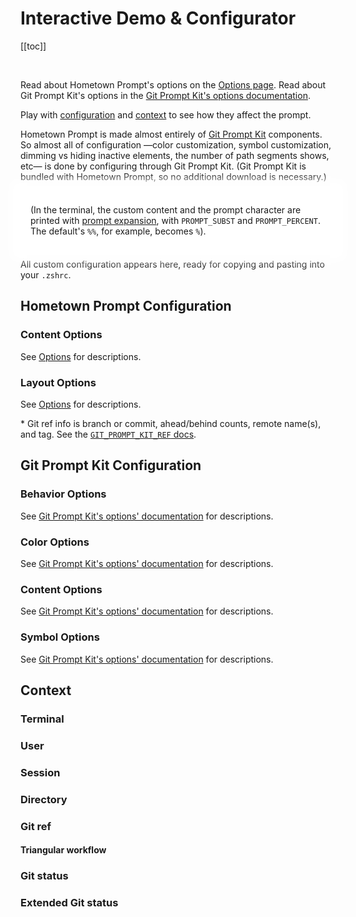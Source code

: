 # Interactive Demo & Configurator

[[toc]]

&nbsp;

<!-- DUPE demo.md, options.md -->

Read about Hometown Prompt's options on the [Options page](./options.md). Read about Git Prompt Kit's options in the [Git Prompt Kit's options documentation](https://git-prompt-kit.olets.dev/options.html).

Play with [configuration](#configuration) and [context](#context) to see how they affect the prompt.

Hometown Prompt is made almost entirely of [Git Prompt Kit](https://git-prompt-kit.olets.dev) components. So almost all of configuration —color customization, symbol customization, dimming vs hiding inactive elements, the number of path segments shows, etc— is done by configuring through Git Prompt Kit. (Git Prompt Kit is bundled with Hometown Prompt, so no additional download is necessary.)

<div style="
  background: white;
  box-shadow: 0 0 1rem 1rem white;
  padding: 0.5rem 1rem;
  position: sticky; 
  top: var(--navbar-height);
">
  <PromptComponent/>

(In the terminal, the custom content and the prompt character are printed with [prompt expansion](https://zsh.sourceforge.io/Doc/Release/Prompt-Expansion.html), with `PROMPT_SUBST` and `PROMPT_PERCENT`. The default's `%%`, for example, becomes `%`).

</div>

All custom configuration appears here, ready for copying and pasting into your `.zshrc`.

<ConfigComponent/>

<ResetOptionsComponent/>

## Hometown Prompt Configuration

### Content Options

See [Options](./options.md) for descriptions.

<OptionsConfigurationComponent group="hometown prompt content"/>

### Layout Options

See [Options](./options.md) for descriptions.

<OptionsConfigurationComponent group="hometown prompt layout"/>

\* Git ref info is branch or commit, ahead/behind counts, remote name(s), and tag. See the [`GIT_PROMPT_KIT_REF` docs](https://git-prompt-kit.olets.dev/components.html).

## Git Prompt Kit Configuration

### Behavior Options

See [Git Prompt Kit's options' documentation](https://git-prompt-kit.olets.dev/options) for descriptions.

<OptionsConfigurationComponent group="behavior"/>

### Color Options

See [Git Prompt Kit's options' documentation](https://git-prompt-kit.olets.dev/options) for descriptions.

<OptionsConfigurationComponent group="color"/>

### Content Options

See [Git Prompt Kit's options' documentation](https://git-prompt-kit.olets.dev/options) for descriptions.

<OptionsConfigurationComponent group="content"/>

### Symbol Options

See [Git Prompt Kit's options' documentation](https://git-prompt-kit.olets.dev/options) for descriptions.

<OptionsConfigurationComponent group="symbol"/>

## Context

### Terminal

<ContextConfigurationComponent group="Terminal"/>

### User

<ContextConfigurationComponent group="User"/>

### Session

<ContextConfigurationComponent group="Session"/>

### Directory

<ContextConfigurationComponent group="Directory"/>

### Git ref

<ContextConfigurationComponent group="Git ref"/>

#### Triangular workflow

<ContextConfigurationComponent group="Git push ref"/>

### Git status

<ContextConfigurationComponent group="Git status"/>

### Extended Git status

<ContextConfigurationComponent group="Extended Git status"/>
